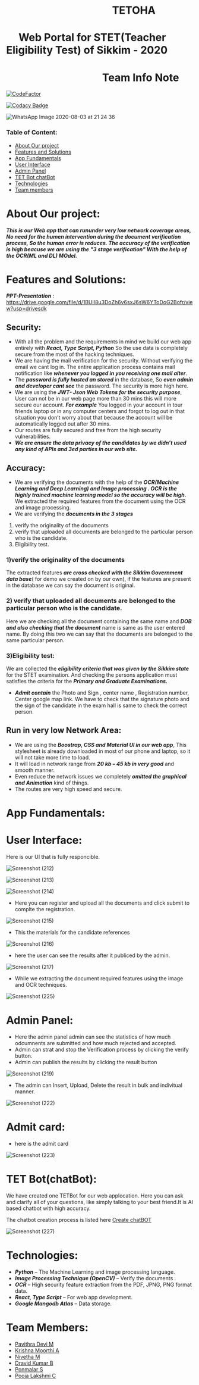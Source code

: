 # &nbsp;&nbsp;&nbsp;&nbsp;&nbsp;&nbsp;&nbsp;&nbsp;&nbsp;&nbsp;&nbsp;&nbsp;&nbsp;&nbsp;&nbsp;&nbsp;&nbsp;&nbsp;&nbsp;&nbsp;&nbsp;&nbsp;&nbsp;&nbsp;&nbsp;&nbsp;&nbsp;&nbsp;&nbsp;&nbsp;&nbsp;&nbsp;&nbsp;&nbsp;&nbsp;&nbsp;&nbsp;&nbsp;&nbsp;&nbsp;&nbsp;&nbsp;&nbsp;TETOHA
# &nbsp;&nbsp;&nbsp;&nbsp;&nbsp;Web Portal for STET(Teacher Eligibility Test) of Sikkim - 2020
# &nbsp;&nbsp;&nbsp;&nbsp;&nbsp;&nbsp;&nbsp;&nbsp;&nbsp;&nbsp;&nbsp;&nbsp;&nbsp;&nbsp;&nbsp;&nbsp;&nbsp;&nbsp;&nbsp;&nbsp;&nbsp;&nbsp;&nbsp;&nbsp;&nbsp;&nbsp;&nbsp;&nbsp;&nbsp;&nbsp;&nbsp;&nbsp;&nbsp;&nbsp;&nbsp;&nbsp;&nbsp;&nbsp; Team Info Note

[![CodeFactor](https://www.codefactor.io/repository/github/infonotes/hackathon-2020/badge?s=7306cacb73574d28ce5053a222211d153e64b451&style=for-the-badge)](https://www.codefactor.io/repository/github/infonotes/hackathon-2020)

[![Codacy Badge](https://app.codacy.com/project/badge/Grade/e4fd48bea24544f197572362d305ec2a?style=for-the-badge)](https://www.codacy.com?utm_source=github.com&amp;utm_medium=referral&amp;utm_content=InfoNotes/hackathon-2020&amp;utm_campaign=Badge_Grade)


![WhatsApp Image 2020-08-03 at 21 24 36](https://user-images.githubusercontent.com/51699297/89205171-eb8eaa80-d5d4-11ea-83f3-0356089801ce.jpeg)

### Table of Content:
-	[About Our project](#about-our-project) 
-	[Features and Solutions](#features-and-solutions)
-	[App Fundamentals](#app-fundamentals)
  - [User Interface](#user-interface)
  - [Admin Panel](#admin-panel)
- [TET Bot chatBot](#tet-bot-chatbot)
-	[Technologies](#technologies) 
-	[Team members](#team-members)

# About Our project:
  
 <i><i><b> This is our Web app that can rununder very low network coverage areas, No need for the humen intervention during the document verification process, So the human error is reduces. The accuracy of the verification is high beacuse we are using the "3 stage verification" With the help of the OCR(ML and DL) MOdel.</i></b></i>
  
  
# Features and Solutions:

<i><b>PPT-Presentation</b></i> : https://drive.google.com/file/d/1BUlI8u3DoZh6v6sxJ6sW6YToDoG2Bofr/view?usp=drivesdk
## Security:

- With all the problem and the requirements in mind we build our web app entirely with <i><b>React, Type Script, Python</b></i> So the use data is completely secure from the most of the hacking techniques. 
-	We are having the mail verification for the security. Without verifying the email we cant log in. The entire application process contains mail notification like <i><b>whenever you logged in you receiving one mail alter</b></i>.
-	The <i><b>password is fully hasted an stored</b></i> in the database, So <i><b>even admin and developer cant see</b></i> the password. The security is more high here.
-	We are using the <i><b>JWT- Json Web Tokens for the security purpose</b></i>, User can not be in our web page more than 30 mins this will more secure our account. <i><b>For example</b></i> You logged in your account in tour friends laptop or in any computer centers and forgot to log out in that situation you don’t worry about that because the account will be automatically logged out after 30 mins.
-	Our routes are fully secured and free from the high security vulnerabilities.
-	<i><b>We are ensure the data privacy of the candidates by we didn’t used any kind of APIs and 3ed parties in our web site.</b></i>

## Accuracy:

-	We are verifying the documents with the help of the <i><b>OCR(Machine Learning and Deep Learning) and Image processing . OCR is the highly trained machine learning model so the accuracy will be high.</b></i>
We extracted the required features from the document using the OCR and image processing.
-	We are verifying the <i><b>documents in the 3 stages </b></i>
1) verify the originality of the documents 
2) verify that uploaded all documents are belonged to the particular person who is the candidate.
3) Eligibility test.

### 1)verify the originality of the documents

The extracted features <i><b>are cross checked with the Sikkim Government data base</b></i>( for demo we created on by our own), if the features are present in the database we can say the document is original.

### 2) verify that uploaded all documents are belonged to the particular person who is the candidate.

Here we are checking all the document containing the same name and <i><b>DOB and also checking that the document</b></i> name is same as the user entered name. By doing this two we can say that the documents are belonged to the same particular person.

### 3)Eligibility test:

We are collected the <i><b>eligibility criteria that was given by the Sikkim state</b></i> for the STET examination. And checking the persons application must satisfies the criteria for the <i><b>Primary and Graduate Examinations.</b></i>
- <i><b>Admit contain</b></i> the Photo and Sign , center name , Registration number, Center google map link. We have to check that the signature photo and the sign of the candidate in the exam hall is same to check the correct person.

## Run in very low Network Area:

-	We are using the <i><b>Boostrap, CSS and Material UI in our web app</b></i>, This stylesheet is already downloaded in most of our phone and laptop, so it will not take more time to load.
-	It will load in network range from <i><b>20 kb – 45 kb in very good</b></i> and smooth manner.
-	Even reduce the network issues we completely <i><b>omitted the graphical and Animation</b></i> kind of things.
-	The routes are very high speed and secure.
# App Fundamentals:

# User Interface:
 Here is our UI that is fully responcible.
 
![Screenshot (212)](https://user-images.githubusercontent.com/51699297/89201549-4ae9bc00-d5cf-11ea-9ed7-d3fb193e2ff6.png)

![Screenshot (213)](https://user-images.githubusercontent.com/51699297/89201563-50df9d00-d5cf-11ea-917d-d1997376e875.png)

![Screenshot (214)](https://user-images.githubusercontent.com/51699297/89201570-52a96080-d5cf-11ea-8db0-cd7425d3bffa.png)

- Here you can register and upload all the documents and click submit to complte the registration.

![Screenshot (215)](https://user-images.githubusercontent.com/51699297/89201573-54732400-d5cf-11ea-91bb-b8960b575410.png)

- This the materials for the candidate references 

![Screenshot (216)](https://user-images.githubusercontent.com/51699297/89201582-55a45100-d5cf-11ea-8529-acfad5850c71.png)

- here the user can see the results after it publiced by the admin.

![Screenshot (217)](https://user-images.githubusercontent.com/51699297/89201601-5dfc8c00-d5cf-11ea-83d2-c15f84ecdb5f.png)

- While we extracting the document required features using the image and OCR techniques.

![Screenshot (225)](https://user-images.githubusercontent.com/51699297/89202227-407bf200-d5d0-11ea-986c-ac2e166b4cbb.png)


# Admin Panel:

- Here the admin panel admin can see the statistics of how much odcumnents are submitted and how much rejected and accepted.
- Admin can strat and stop the Verification process by clicking the verify button.
- Admin can publish the results by clicking the result button

![Screenshot (219)](https://user-images.githubusercontent.com/51699297/89202189-378b2080-d5d0-11ea-9b36-0838d287d78f.png)

- The admin can Insert, Upload, Delete the result in bulk and indivitual manner.

![Screenshot (222)](https://user-images.githubusercontent.com/51699297/89202389-81740680-d5d0-11ea-881c-8bc5f22d2e80.png)

# Admit card:

- here is the admit card

![Screenshot (223)](https://user-images.githubusercontent.com/51699297/89202208-3c4fd480-d5d0-11ea-93b0-ed272b06770e.png)


# TET Bot(chatBot):

 We have created one TETBot for our web applocation. Here you can ask and clarify all of your questions, like simply talking to your best friend.It is AI based chatbot with high accuracy.<br />
 
 The chatbot creation process is listed here [Create chatBOT](https://github.com/pavi-ninjaac/Covid19Bot)
 
 ![Screenshot (227)](https://user-images.githubusercontent.com/51699297/89203358-13304380-d5d2-11ea-8c9b-5c2a04763c5d.png)


# Technologies:
- <i><b>Python</b></i> – The Machine Learning and image processing language.
- <i><b>Image Processing Technique (OpenCV)</b></i> – Verify the documents .
- <i><b>OCR</b></i> – High security feature extraction from the PDF, JPNG, PNG format data.
- <i><b>React, Type Script</b></i> – For web app development.
- <i><b>Google Mangodb Atlas</b></i> – Data storage.

# Team Members:
- [Pavithra Devi M]()
- [Krishna Moorthi A]()
- [Nivetha M]()
- [Dravid Kumar B]()
- [Ponmalar S]()
- [Pooja Lakshmi C]()



